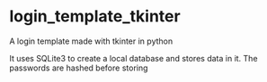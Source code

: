 # login_template_tkinter
A login template made with tkinter in python

It uses SQLite3 to create a local database and stores data in it. The passwords are hashed before storing
